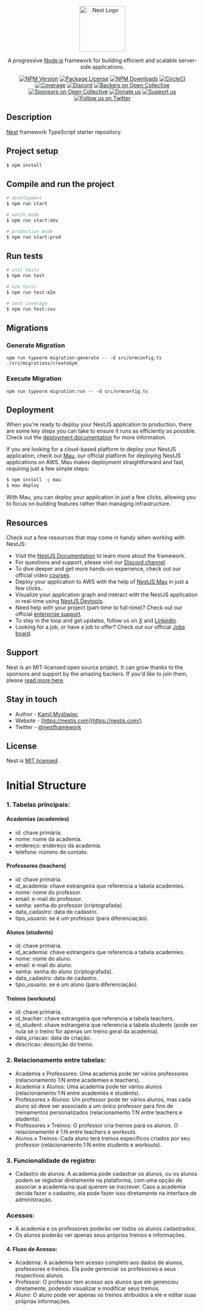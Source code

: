 <p align="center">
  <a href="http://nestjs.com/" target="blank"><img src="https://nestjs.com/img/logo-small.svg" width="120" alt="Nest Logo" /></a>
</p>

[circleci-image]: https://img.shields.io/circleci/build/github/nestjs/nest/master?token=abc123def456
[circleci-url]: https://circleci.com/gh/nestjs/nest

  <p align="center">A progressive <a href="http://nodejs.org" target="_blank">Node.js</a> framework for building efficient and scalable server-side applications.</p>
    <p align="center">
<a href="https://www.npmjs.com/~nestjscore" target="_blank"><img src="https://img.shields.io/npm/v/@nestjs/core.svg" alt="NPM Version" /></a>
<a href="https://www.npmjs.com/~nestjscore" target="_blank"><img src="https://img.shields.io/npm/l/@nestjs/core.svg" alt="Package License" /></a>
<a href="https://www.npmjs.com/~nestjscore" target="_blank"><img src="https://img.shields.io/npm/dm/@nestjs/common.svg" alt="NPM Downloads" /></a>
<a href="https://circleci.com/gh/nestjs/nest" target="_blank"><img src="https://img.shields.io/circleci/build/github/nestjs/nest/master" alt="CircleCI" /></a>
<a href="https://coveralls.io/github/nestjs/nest?branch=master" target="_blank"><img src="https://coveralls.io/repos/github/nestjs/nest/badge.svg?branch=master#9" alt="Coverage" /></a>
<a href="https://discord.gg/G7Qnnhy" target="_blank"><img src="https://img.shields.io/badge/discord-online-brightgreen.svg" alt="Discord"/></a>
<a href="https://opencollective.com/nest#backer" target="_blank"><img src="https://opencollective.com/nest/backers/badge.svg" alt="Backers on Open Collective" /></a>
<a href="https://opencollective.com/nest#sponsor" target="_blank"><img src="https://opencollective.com/nest/sponsors/badge.svg" alt="Sponsors on Open Collective" /></a>
  <a href="https://paypal.me/kamilmysliwiec" target="_blank"><img src="https://img.shields.io/badge/Donate-PayPal-ff3f59.svg" alt="Donate us"/></a>
    <a href="https://opencollective.com/nest#sponsor"  target="_blank"><img src="https://img.shields.io/badge/Support%20us-Open%20Collective-41B883.svg" alt="Support us"></a>
  <a href="https://twitter.com/nestframework" target="_blank"><img src="https://img.shields.io/twitter/follow/nestframework.svg?style=social&label=Follow" alt="Follow us on Twitter"></a>
</p>
  <!--[![Backers on Open Collective](https://opencollective.com/nest/backers/badge.svg)](https://opencollective.com/nest#backer)
  [![Sponsors on Open Collective](https://opencollective.com/nest/sponsors/badge.svg)](https://opencollective.com/nest#sponsor)-->

## Description

[Nest](https://github.com/nestjs/nest) framework TypeScript starter repository.

## Project setup

```bash
$ npm install
```

## Compile and run the project

```bash
# development
$ npm run start

# watch mode
$ npm run start:dev

# production mode
$ npm run start:prod
```

## Run tests

```bash
# unit tests
$ npm run test

# e2e tests
$ npm run test:e2e

# test coverage
$ npm run test:cov
```

## Migrations 

### Generate Migration
```
npm run typeorm migration:generate -- -d src/ormconfig.ts ./src/migrations/createGym
```

### Execute Migration
```
npm run typeorm migration:run -- -d src/ormconfig.ts
```

## Deployment

When you're ready to deploy your NestJS application to production, there are some key steps you can take to ensure it runs as efficiently as possible. Check out the [deployment documentation](https://docs.nestjs.com/deployment) for more information.

If you are looking for a cloud-based platform to deploy your NestJS application, check out [Mau](https://mau.nestjs.com), our official platform for deploying NestJS applications on AWS. Mau makes deployment straightforward and fast, requiring just a few simple steps:

```bash
$ npm install -g mau
$ mau deploy
```

With Mau, you can deploy your application in just a few clicks, allowing you to focus on building features rather than managing infrastructure.

## Resources

Check out a few resources that may come in handy when working with NestJS:

- Visit the [NestJS Documentation](https://docs.nestjs.com) to learn more about the framework.
- For questions and support, please visit our [Discord channel](https://discord.gg/G7Qnnhy).
- To dive deeper and get more hands-on experience, check out our official video [courses](https://courses.nestjs.com/).
- Deploy your application to AWS with the help of [NestJS Mau](https://mau.nestjs.com) in just a few clicks.
- Visualize your application graph and interact with the NestJS application in real-time using [NestJS Devtools](https://devtools.nestjs.com).
- Need help with your project (part-time to full-time)? Check out our official [enterprise support](https://enterprise.nestjs.com).
- To stay in the loop and get updates, follow us on [X](https://x.com/nestframework) and [LinkedIn](https://linkedin.com/company/nestjs).
- Looking for a job, or have a job to offer? Check out our official [Jobs board](https://jobs.nestjs.com).

## Support

Nest is an MIT-licensed open source project. It can grow thanks to the sponsors and support by the amazing backers. If you'd like to join them, please [read more here](https://docs.nestjs.com/support).

## Stay in touch

- Author - [Kamil Myśliwiec](https://twitter.com/kammysliwiec)
- Website - [https://nestjs.com](https://nestjs.com/)
- Twitter - [@nestframework](https://twitter.com/nestframework)

## License

Nest is [MIT licensed](https://github.com/nestjs/nest/blob/master/LICENSE).

# Initial Structure

### 1. Tabelas principais:
#### Academias (academies)

- id: chave primária.
- nome: nome da academia.
- endereço: endereço da academia.
- telefone: número de contato.

#### Professores (teachers)
- id: chave primária.
- id_academia: chave estrangeira que referencia a tabela academies.
- nome: nome do professor.
- email: e-mail do professor.
- senha: senha do professor (criptografada).
- data_cadastro: data de cadastro.
- tipo_usuario: se é um professor (para diferenciação).

#### Alunos (students)
- id: chave primária.
- id_academia: chave estrangeira que referencia a tabela academies.
- nome: nome do aluno.
- email: e-mail do aluno.
- senha: senha do aluno (criptografada).
- data_cadastro: data de cadastro.
- tipo_usuario: se é um aluno (para diferenciação).

#### Treinos (workouts)
- id: chave primária.
- id_teacher: chave estrangeira que referencia a tabela teachers.
- id_student: chave estrangeira que referencia a tabela students (pode ser nula se o treino for apenas um treino geral da academia).
- data_criacao: data de criação.
- descricao: descrição do treino.

### 2. Relacionamento entre tabelas:
- Academia x Professores: Uma academia pode ter vários professores (relacionamento 1:N entre academies e teachers).
- Academia x Alunos: Uma academia pode ter vários alunos (relacionamento 1:N entre academies e students).
- Professores x Alunos: Um professor pode ter vários alunos, mas cada aluno só deve ser associado a um único professor para fins de treinamentos personalizados (relacionamento 1:N entre teachers e students).
- Professores x Treinos: O professor cria treinos para os alunos. O relacionamento é 1:N entre teachers e workouts.
- Alunos x Treinos: Cada aluno terá treinos específicos criados por seu professor (relacionamento 1:N entre students e workouts).

### 3. Funcionalidade de registro:
- Cadastro de alunos: A academia pode cadastrar os alunos, ou os alunos podem se registrar diretamente na plataforma, com uma opção de associar a academia na qual querem se inscrever. Caso a academia decida fazer o cadastro, ela pode fazer isso diretamente na interface de administração.

### Acessos:

- A academia e os professores poderão ver todos os alunos cadastrados.
- Os alunos poderão ver apenas seus próprios treinos e informações.

#### 4. Fluxo de Acesso:
- Academia: A academia tem acesso completo aos dados de alunos, professores e treinos. Ela pode gerenciar os professores e seus respectivos alunos.
- Professor: O professor tem acesso aos alunos que ele gerenciou diretamente, podendo visualizar e modificar seus treinos.
- Aluno: O aluno pode ver apenas os treinos atribuídos a ele e editar suas próprias informações.
